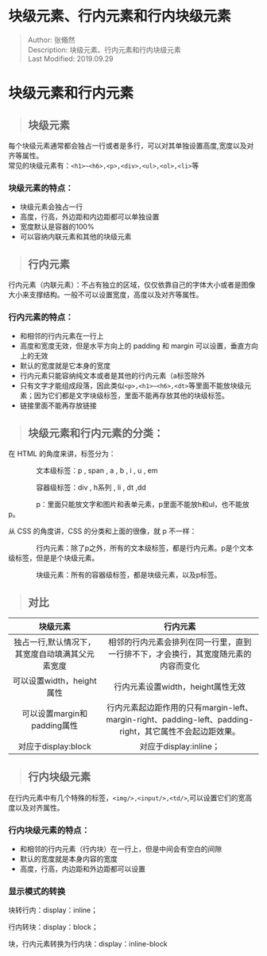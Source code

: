 # 块级元素、行内元素和行内块级元素
> Author: 张翛然  
> Description: 块级元素、行内元素和行内块级元素   
> Last Modified: 2019.09.29


# 块级元素和行内元素  

>## 块级元素  

每个块级元素通常都会独占一行或者是多行，可以对其单独设置高度,宽度以及对齐等属性。  
常见的块级元素有：`<h1>~<h6>,<p>,<div>,<ul>,<ol>,<li>`等  

### 块级元素的特点：

* 块级元素会独占一行  
* 高度，行高，外边距和内边距都可以单独设置  
* 宽度默认是容器的100%  
* 可以容纳内联元素和其他的块级元素  
>## 行内元素  

行内元素（内联元素）：不占有独立的区域，仅仅依靠自己的字体大小或者是图像大小来支撑结构。一般不可以设置宽度，高度以及对齐等属性。 
 
### 行内元素的特点：

- 和相邻的行内元素在一行上
- 高度和宽度无效，但是水平方向上的 padding 和 margin 可以设置，垂直方向上的无效
- 默认的宽度就是它本身的宽度
- 行内元素只能容纳纯文本或者是其他的行内元素（a标签除外
- 只有文字才能组成段落，因此类似`<p>,<h1>~<h6>,<dt>`等里面不能放块级元素；因为它们都是文字块级标签，里面不能再存放其他的块级标签。
- 链接里面不能再存放链接  

>## 块级元素和行内元素的分类：  
  
在 HTML 的角度来讲，标签分为：

　　　　文本级标签：p , span , a , b , i , u , em

　　　　容器级标签：div , h系列 , li , dt ,dd

　　　　p：里面只能放文字和图片和表单元素，p里面不能放h和ul，也不能放p。

从 CSS 的角度讲，CSS 的分类和上面的很像，就 p 不一样：

　　　　行内元素：除了p之外，所有的文本级标签，都是行内元素。p是个文本级标签，但是是个块级元素。

　　　　块级元素：所有的容器级标签，都是块级元素，以及p标签。
  
>## 对比  

块级元素|行内元素
:---:|:---:
独占一行,默认情况下，其宽度自动填满其父元素宽度|相邻的行内元素会排列在同一行里，直到一行排不下，才会换行，其宽度随元素的内容而变化
可以设置width，height属性|行内元素设置width，height属性无效
可以设置margin和padding属性|行内元素起边距作用的只有margin-left、margin-right、padding-left、padding-right，其它属性不会起边距效果。
对应于display:block|对应于display:inline；

  
>## 行内块级元素  

在行内元素中有几个特殊的标签，`<img/>,<input/>,<td/>`,可以设置它们的宽高度以及对齐属性。  

### 行内块级元素的特点：

+ 和相邻的行内元素（行内块）在一行上，但是中间会有空白的间隙
+ 默认的宽度就是本身内容的宽度
+ 高度，行高，内边距和外边距都可以设置  

### 显示模式的转换

块转行内：display：inline； 

行内转块：display：block； 

块，行内元素转换为行内块：display：inline-block
